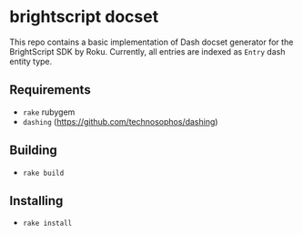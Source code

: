 # brightscript docset

This repo contains a basic implementation of Dash docset generator for the BrightScript SDK by Roku.  Currently, all entries are indexed as `Entry` dash entity type.

## Requirements

- `rake` rubygem
- `dashing` (https://github.com/technosophos/dashing)

## Building

- `rake build`

## Installing

- `rake install`

